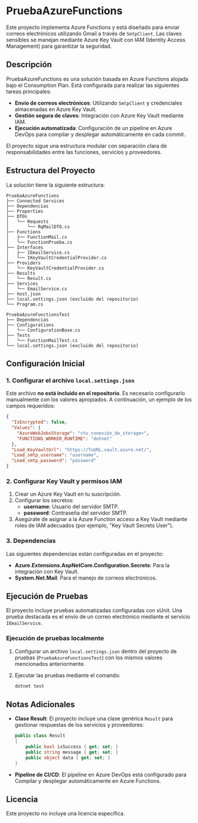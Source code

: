 # PruebaAzureFunctions

Este proyecto implementa Azure Functions y está diseñado para enviar correos electrónicos utilizando Gmail a través de `SmtpClient`. Las claves sensibles se manejan mediante Azure Key Vault con IAM (Identity Access Management) para garantizar la seguridad.

## Descripción

PruebaAzureFunctions es una solución basada en Azure Functions alojada bajo el Consumption Plan. Está configurada para realizar las siguientes tareas principales:

- **Envío de correos electrónicos**: Utilizando `SmtpClient` y credenciales almacenadas en Azure Key Vault.
- **Gestión segura de claves**: Integración con Azure Key Vault mediante IAM.
- **Ejecución automatizada**: Configuración de un pipeline en Azure DevOps para compilar y desplegar automáticamente en cada commit.

El proyecto sigue una estructura modular con separación clara de responsabilidades entre las funciones, servicios y proveedores.

## Estructura del Proyecto

La solución tiene la siguiente estructura:

```
PruebaAzureFunctions
├── Connected Services
├── Dependencias
├── Properties
├── DTOs
│   └── Requests
│       └── RqMailDTO.cs
├── Functions
│   ├── FunctionMail.cs
│   └── FunctionPrueba.cs
├── Interfaces
│   ├── IEmailService.cs
│   └── IKeyVaultCredentialProvider.cs
├── Providers
│   └── KeyVaultCredentialProvider.cs
├── Results
│   └── Result.cs
├── Services
│   └── EmailService.cs
├── host.json
├── local.settings.json (excluido del repositorio)
└── Program.cs

PruebaAzureFunctionsTest
├── Dependencias
├── Configurations
│   └── ConfigurationBase.cs
├── Tests
│   └── FunctionMailTest.cs
└── local.settings.json (excluido del repositorio)
```

## Configuración Inicial

### 1. Configurar el archivo `local.settings.json`

Este archivo **no está incluido en el repositorio**. Es necesario configurarlo manualmente con los valores apropiados. A continuación, un ejemplo de los campos requeridos:

```json
{
  "IsEncrypted": false,
  "Values": {
    "AzureWebJobsStorage": "<tu_conexión_de_storage>",
    "FUNCTIONS_WORKER_RUNTIME": "dotnet"
  },
  "Load_KeyVaultUrl": "https://TuURL.vault.azure.net/",
  "Load_smtp_username": "username",
  "Load_smtp_password": "password"
}
```

### 2. Configurar Key Vault y permisos IAM

1. Crear un Azure Key Vault en tu suscripción.
2. Configurar los secretos:
   - **username**: Usuario del servidor SMTP.
   - **password**: Contraseña del servidor SMTP.
3. Asegúrate de asignar a la Azure Function acceso a Key Vault mediante roles de IAM adecuados (por ejemplo, "Key Vault Secrets User").

### 3. Dependencias

Las siguientes dependencias están configuradas en el proyecto:

- **Azure.Extensions.AspNetCore.Configuration.Secrets**: Para la integración con Key Vault.
- **System.Net.Mail**: Para el manejo de correos electrónicos.

## Ejecución de Pruebas

El proyecto incluye pruebas automatizadas configuradas con xUnit. Una prueba destacada es el envío de un correo electrónico mediante el servicio `IEmailService`.

### Ejecución de pruebas localmente

1. Configurar un archivo `local.settings.json` dentro del proyecto de pruebas (`PruebaAzureFunctionsTest`) con los mismos valores mencionados anteriormente.
2. Ejecutar las pruebas mediante el comando:

   ```bash
   dotnet test
   ```

## Notas Adicionales

- **Clase Result**: El proyecto incluye una clase genérica `Result` para gestionar respuestas de los servicios y proveedores:

  ```csharp
  public class Result
  {
      public bool isSuccess { get; set; }
      public string message { get; set; }
      public object data { get; set; }  
  }
  ```

- **Pipeline de CI/CD**: El pipeline en Azure DevOps está configurado para Compilar y desplegar automáticamente en Azure Functions.

## Licencia

Este proyecto no incluye una licencia específica.
